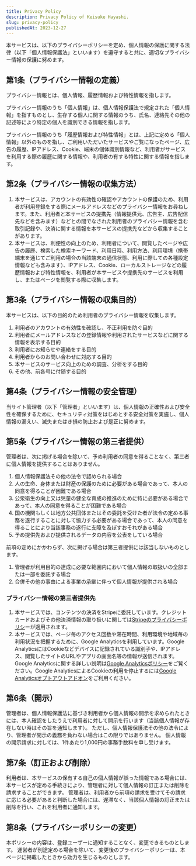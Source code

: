 ```yaml
---
title: Privacy Policy
description: Privacy Policy of Keisuke Hayashi.
slug: privacy-policy
publishedAt: 2023-12-27
---
```


本サービスは、以下のプライバシーポリシーを定め、個人情報の保護に関する法律（以下「個人情報保護法」といいます）を遵守すると共に、適切なプライバシー情報の保護に努めます。

## 第1条（プライバシー情報の定義）

プライバシー情報とは、個人情報、履歴情報および特性情報を指します。

プライバシー情報のうち「個人情報」は、個人情報保護法で規定された「個人情報」を指すものとし、生存する個人に関する情報のうち、氏名、連絡先その他の記述等により特定の個人を識別できる情報を指します。

プライバシー情報のうち「履歴情報および特性情報」とは、上記に定める「個人情報」以外のものを指し、ご利用いただいたサービスやご覧になったページ、広告の履歴、IPアドレス、Cookie、端末の個体識別情報など、利用者がサービスを利用する際の履歴に関する情報や、利用者の有する特性に関する情報を指します。

## 第2条（プライバシー情報の収集方法）

1. 本サービスは、アカウントの有効性の確認やアカウントの保護のため、利用者が利用登録をする際にメールアドレスなどのプライバシー情報をお尋ねします。また、利用者と本サービスの提携先（情報提供元、広告主、広告配信先などを含みます）などとの間でなされた利用者のプライバシー情報を含む取引記録や、決済に関する情報を本サービスの提携先などから収集することがあります。
2. 本サービスは、利便性の向上のため、利用者について、閲覧したページや広告の履歴、検索した検索キーワード、利用日時、利用方法、利用環境（携帯端末を通じてご利用の場合の当該端末の通信状態、利用に際しての各種設定情報なども含みます）、IPアドレス、Cookie、ローカルストレージなどの履歴情報および特性情報を、利用者が本サービスや提携先のサービスを利用し、またはページを閲覧する際に収集します。

## 第3条（プライバシー情報の収集目的）

本サービスは、以下の目的のため利用者のプライバシー情報を収集します。

1. 利用者のアカウントの有効性を確認し、不正利用を防ぐ目的
2. 利用者にメールアドレスなどの登録情報や利用されたサービスなどに関する情報を表示する目的
3. 利用者にお知らせや連絡をする目的
4. 利用者からのお問い合わせに対応する目的
5. 本サービスのサービス向上のための調査、分析をする目的
6. その他、前各号に付随する目的

## 第4条（プライバシー情報の安全管理）

当サイト管理者（以下「管理者」といいます）は、個人情報の正確性および安全性を確保するために、セキュリティ対策をはじめとする安全対策を実施し、個人情報の漏えい、滅失またはき損の防止および是正に努めます。

## 第5条（プライバシー情報の第三者提供）

管理者は、次に掲げる場合を除いて、予め利用者の同意を得ることなく、第三者に個人情報を提供することはありません。

1. 個人情報保護法その他の法令で認められる場合
2. 人の生命、身体または財産の保護のために必要がある場合であって、本人の同意を得ることが困難である場合
3. 公衆衛生の向上又は児童の健全な育成の推進のために特に必要がある場合であって、本人の同意を得ることが困難である場合
4. 国の機関もしくは地方公共団体またはその委託を受けた者が法令の定める事務を遂行することに対して協力する必要がある場合であって、本人の同意を得ることにより当該事務の遂行に支障を及ぼすおそれがある場合
5. 予め提供先および提供されるデータの内容を公表をしている場合

前項の定めにかかわらず、次に掲げる場合は第三者提供には該当しないものとします。

1. 管理者が利用目的の達成に必要な範囲内において個人情報の取扱いの全部または一部を委託する場合
2. 合併その他の事由による事業の承継に伴って個人情報が提供される場合

### プライバシー情報の第三者提供先

1. 本サービスでは、コンテンツの決済をStripeに委託しています。クレジットカードおよびその他決済情報の取り扱いに関しては[Stripeのプライバシーポリシ](https://stripe.com/jp/privacy)ーが適用されます。
2. 本サービスでは、ページ毎のアクセス回数や滞在時間、利用環境や地域毎の利用状況を把握するために、Google Analyticsを利用しています。Google AnalyticsにはCookieなどデバイスに記録されている識別子や、IPアドレス、閲覧したサイトのURLやアプリの画面名等の情報が送信されます。Google Analyticsに関する詳しい説明は[Google Analyticsポリシー](https://www.google.com/analytics/policies)をご覧ください。Google AnalyticsによるCookieの利用を停止するには[Google Analyticsオプトアウトアドオン](https://tools.google.com/dlpage/gaoptout?hl=ja)をご利用ください。

## 第6条（開示）

管理者は、個人情報保護法に基づき利用者から個人情報の開示を求められたときには、本人確認をしたうえで利用者に対して開示を行います（当該個人情報が存在しない時はその旨を通知します）。
ただし、個人情報保護法その他の法令により、管理者が開示の義務を負わない場合はこの限りではありません。
個人情報の開示請求に対しては、1件あたり1,000円の事務手数料を申し受けます。

## 第7条（訂正および削除）

利用者は、本サービスの保有する自己の個人情報が誤った情報である場合には、本サービスが定める手続きにより、管理者に対して個人情報の訂正または削除を請求することができます。
管理者は、利用者から前項の請求を受けてその請求に応じる必要があると判断した場合には、遅滞なく、当該個人情報の訂正または削除を行い、これを利用者に通知します。

## 第8条（プライバシーポリシーの変更）

本ポリシーの内容は、登録ユーザーに通知することなく、変更できるものとします。
運営者が別途定める場合を除いて、変更後のプライバシーポリシーは、本ページに掲載したときから効力を生じるものとします。
